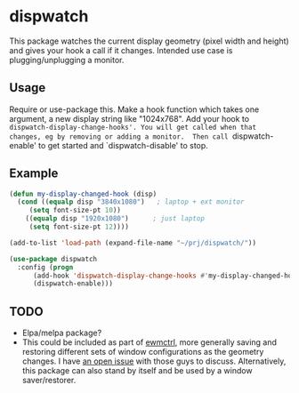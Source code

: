 # dispwatch #

This package watches the current display geometry (pixel width and height) and gives your
hook a call if it changes.  Intended use case is plugging/unplugging a monitor.

## Usage ##

Require or use-package this. Make a hook function which takes one argument, a new display
string like "1024x768". Add your hook to `dispwatch-display-change-hooks'. You will get
called when that changes, eg by removing or adding a monitor.  Then call `dispwatch-enable'
to get started and `dispwatch-disable' to stop.

## Example ##

```lisp
(defun my-display-changed-hook (disp)
  (cond ((equalp disp "3840x1080")   ; laptop + ext monitor
	 (setq font-size-pt 10))
	((equalp disp "1920x1080")      ; just laptop
	 (setq font-size-pt 12))))

(add-to-list 'load-path (expand-file-name "~/prj/dispwatch/"))

(use-package dispwatch
  :config (progn
	  (add-hook 'dispwatch-display-change-hooks #'my-display-changed-hook)
	  (dispwatch-enable)))
```

## TODO ##

* Elpa/melpa package?
* This could be included as part of [ewmctrl](https://github.com/flexibeast/ewmctrl), more generally saving and restoring different sets of window configurations as the geometry changes. I have [an open issue](https://github.com/flexibeast/ewmctrl/issues/13) with those guys to discuss. Alternatively, this package can also stand by itself and be used by a window saver/restorer.

